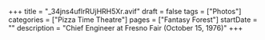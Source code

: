 +++
title = "_34jns4uflrRUjHRH5Xr.avif"
draft = false
tags = ["Photos"]
categories = ["Pizza Time Theatre"]
pages = ["Fantasy Forest"]
startDate = ""
description = "Chief Engineer at Fresno Fair (October 15, 1976)"
+++
